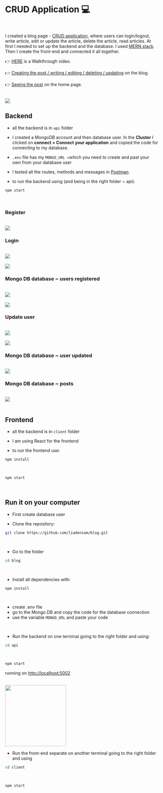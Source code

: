 # CRUD Application 💻

<br>

I created a blog page - [CRUD application](https://budibase.com/blog/crud-app/), where users can login/logout, write article, edit or update the article, delete the article, read articles. At first I needed to set up the backend and the database. I used [MERN stack](https://www.mongodb.com/mern-stack). Then I create the front-end and connected it all together.

👉 [HERE](https://youtu.be/bfeFSaO1w_k) is a Walkthrough video.

👉 [Creating the post / writing / editing / deleting / updating](https://youtu.be/r_xnuN2p08U) on the blog.

👉 [Seeing the post](https://youtu.be/xu_BGhuNpDQ) on the home page.



<br>

<img src="/assets/blog-home.png">

<br>

## Backend

- all the backend is in `api` folder

- I created a MongoDB account and then database user. In the **Cluster** I clicked on **connect > Connect your application** and copied the code for connecting to my database.

- `.env` file has my `MONGO_URL =`which you need to create and past your own from your database user

- I tested all the routes, methods and messages in [Postman](https://www.postman.com/).

- to run the backend using (and being in the right folder ~ api):

```sh
npm start
```

<br>

### Register

<br>

<img src="/assets/register.png">

<br>


### Login

<br>

<img src="/assets/sucess-login.png">

<br>

<br>

<img src="/assets/wrong-login.png">

<br>


### Mongo DB database ~ users registered

<br>

<img src="/assets/database-user.png">

<br>

<br>

<img src="/assets/users-database.png">

<br>


### Update user

<br>

<img src="/assets/update-user.png">

<br>

<br>

<img src="/assets/user-update-own.png">

<br>


### Mongo DB database ~ user updated

<br>

<img src="/assets/database-updated-user.png">

<br>

### Mongo DB database ~ posts

<br>

<img src="/assets/posts-database.png">

<br>

<br>


## Frontend

- all the backend is in `client` folder

- I am using React for the frontend

- to run the frontend use:

```sh
npm install
```

<br>


```sh
npm start
```

<br>


## Run it on your computer

- First create database user

- Clone the repository:


```sh
git clone https://github.com/liadensam/blog.git
```

<br>

- Go to the folder


```sh
cd blog
```

<br>

- Install all dependencies with:

```sh
npm install
```

<br>

- create .env file
- go to the Mongo DB and copy the code for the database connection
- use the variable `MONGO_URL` and paste your code

<br>

- Run the backend on one terminal going to the right folder and using:


```sh
cd api
```

<br>


```sh
npm start
```

running on [http://localhost:5002](http://localhost:5002)


<br>

<img src="/assets/mongo-backend-connect.png" width="200">

<br>



- Run the front-end separate on another terminal going to the right folder and using


```sh
cd client
```

<br>

```sh
npm start
```

<br>




